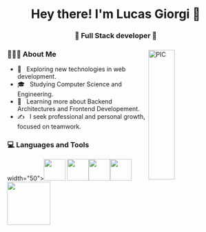 <h1 align="center">Hey there! I'm Lucas Giorgi 👋 </h1>
<h3 align="center">🚀 Full Stack developer  🚀</h3>
<div>
<img width = "35%" align="right" alt="PIC" height="300px" src="https://www.pngitem.com/pimgs/m/4-42822_apple-tv-copy-developer-illustration-png-transparent-png.png" />
<div align="left"> 
  <h3> 👨🏻‍💻 About Me </h3>

  - 🤔 &nbsp; Exploring new technologies in web development.
  - 🎓 &nbsp; Studying Computer Science and Engineering.
  - 🌱 &nbsp; Learning more about Backend Architectures and Frontend Developement.
  - ✍️ &nbsp; I seek professional and personal growth, focused on teamwork.  
</div> 
</div>

<div>
  <h3> 💻 Languages and Tools </h3>
  <p>
 width="50"><img src="https://media3.giphy.com/media/ln7z2eWriiQAllfVcn/200w.webp" width="50">
 <img src="https://i.giphy.com/media/eNAsjO55tPbgaor7ma/200w.webp" width="50"><img src="https://i.giphy.com/media/IdyAQJVN2kVPNUrojM/200.webp" width="50"><img src="https://media3.giphy.com/media/kdFc8fubgS31b8DsVu/giphy.webp" width="50"><img src="https://media.giphy.com/media/kH1DBkPNyZPOk0BxrM/giphy.gif" width="100">
  <p>
</div> 


